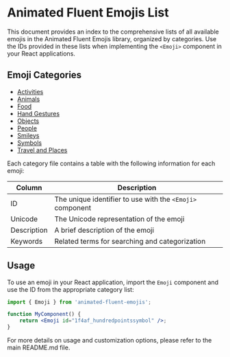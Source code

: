 # Animated Fluent Emojis List

This document provides an index to the comprehensive lists of all available emojis in the Animated Fluent Emojis library, organized by categories. Use the IDs provided in these lists when implementing the `<Emoji>` component in your React applications.

## Emoji Categories

- [Activities](EMOJI_LIST_Activities.md)
- [Animals](EMOJI_LIST_Animals.md)
- [Food](EMOJI_LIST_Food.md)
- [Hand Gestures](EMOJI_LIST_Hand_gestures.md)
- [Objects](EMOJI_LIST_Objects.md)
- [People](EMOJI_LIST_People.md)
- [Smileys](EMOJI_LIST_Smilies.md)
- [Symbols](EMOJI_LIST_Symbols.md)
- [Travel and Places](EMOJI_LIST_Travel_and_places.md)

Each category file contains a table with the following information for each emoji:

| Column      | Description                                               |
| ----------- | --------------------------------------------------------- |
| ID          | The unique identifier to use with the `<Emoji>` component |
| Unicode     | The Unicode representation of the emoji                   |
| Description | A brief description of the emoji                          |
| Keywords    | Related terms for searching and categorization            |

## Usage

To use an emoji in your React application, import the `Emoji` component and use the ID from the appropriate category list:

```jsx
import { Emoji } from 'animated-fluent-emojis';

function MyComponent() {
	return <Emoji id="1f4af_hundredpointssymbol" />;
}
```

For more details on usage and customization options, please refer to the main README.md file.
